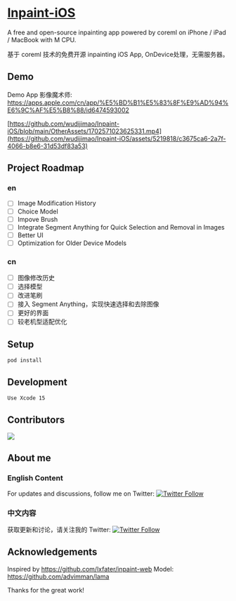 # [Inpaint-iOS](https://github.com/wudijimao/Inpaint-iOS)

A free and open-source inpainting app powered by coreml on iPhone / iPad / MacBook with M CPU.

基于 coreml 技术的免费开源 inpainting iOS App, OnDevice处理，无需服务器。

## Demo

Demo App 影像魔术师: https://apps.apple.com/cn/app/%E5%BD%B1%E5%83%8F%E9%AD%94%E6%9C%AF%E5%B8%88/id6474593002

[https://github.com/wudijimao/Inpaint-iOS/blob/main/OtherAssets/1702571023625331.mp4](https://github.com/wudijimao/Inpaint-iOS/assets/5219818/c3675ca6-2a7f-4066-b8e6-31d53df83a53)



## Project Roadmap

### en

- [ ] Image Modification History
- [ ] Choice Model
- [ ] Impove Brush
- [ ] Integrate Segment Anything for Quick Selection and Removal in Images
- [ ] Better UI
- [ ] Optimization for Older Device Models

### cn

- [ ] 图像修改历史
- [ ] 选择模型
- [ ] 改进笔刷
- [ ] 接入 Segment Anything，实现快速选择和去除图像
- [ ] 更好的界面
- [ ] 较老机型适配优化

## Setup

`pod install`

## Development

`Use Xcode 15`

## Contributors

<a href="[https://github.com/wudijimao/Inpaint-iOS](https://github.com/wudijimao/Inpaint-iOS)/graphs/contributors">
  <img src="https://contrib.rocks/image?repo=wudijimao/Inpaint-iOS" />
</a>

## About me

### English Content

For updates and discussions, follow me on Twitter:
[![Twitter Follow](https://img.shields.io/twitter/follow/moeimiku?style=social)](https://twitter.com/moeimiku)

### 中文内容

获取更新和讨论，请关注我的 Twitter:
[![Twitter Follow](https://img.shields.io/twitter/follow/moeimiku?style=social)](https://twitter.com/moeimiku)

## Acknowledgements

Inspired by https://github.com/lxfater/inpaint-web 
Model: https://github.com/advimman/lama

Thanks for the great work!
